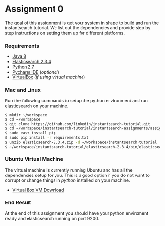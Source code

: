 # Assignment 0

The goal of this assignment is get your system in shape to build and run the instantsearch tutorial. We list out the dependencies and provide step by step instructions on setting them up for different platforms.

### Requirements
- [Java 8](http://www.oracle.com/technetwork/java/javase/downloads/jdk8-downloads-2133151.html)
- [Elasticsearch 2.3.4](https://www.elastic.co/downloads/elasticsearch)
- [Python 2.7](https://www.python.org/downloads/)
- [Pycharm IDE](https://www.jetbrains.com/pycharm/download/) (*optional*)
- [VirtualBox](https://www.virtualbox.org/wiki/Downloads) (*if using virtual machine*)

### Mac and Linux
Run the following commands to setup the python environment and run elasticsearch on your machine.

```sh
$ mkdir ~/workspace
$ cd ~/workspace
$ git clone https://github.com/linkedin/instantsearch-tutorial.git
$ cd ~/workspace/instantsearch-tutorial/instantsearch-assignments/assigment0/exercise
$ sudo easy_install pip
$ sudo pip install -r requirements.txt
$ unzip elasticsearch-2.3.4.zip -d ~/workspace/instantsearch-tutorial
$ ~/workspace/instantsearch-tutorial/elasticsearch-2.3.4/bin/elasticsearch
```

### Ubuntu Virtual Machine
The virtual machine is currently running Ubuntu and has all the dependencies setup for you. This is a good option if you do not want to corrupt or change things in *python* installed on your machine. 
* [Virtual Box VM Download](https://drive.google.com/open?id=0B1eBBrAnKVJlbnVCZ2wwbWxqS2c)

### End Result
At the end of this assignment you should have your python enviroment ready and elasticsearch running on port 9200. 
